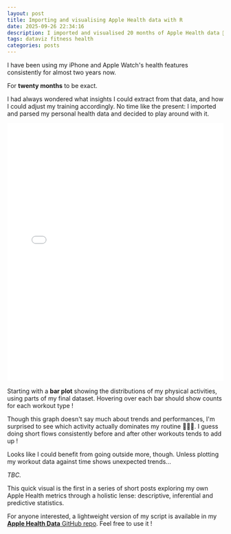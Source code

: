 ```yaml
---
layout: post
title: Importing and visualising Apple Health data with R
date: 2025-09-26 22:34:16
description: I imported and visualised 20 months of Apple Health data 🏃🏿‍♀️ to get a broader view of how I trained.
tags: dataviz fitness health
categories: posts
---
```


I have been using my iPhone and Apple Watch's health features consistently for almost two years now.

For **twenty months** to be exact.

I had always wondered what insights I could extract from that data, and how I could adjust my training accordingly. No time like the present: I imported and parsed my personal health data and decided to play around with it.

<!-- markdownlint-disable-next-line MD033 -->
<iframe src="/assets/html/workout_types_20250926_221543.html" width="100%" height="600" frameborder="0"></iframe>

Starting with a **bar plot** showing the distributions of my physical activities, using parts of my final dataset. Hovering over each bar should show counts for each workout type !

Though this graph doesn't say much about trends and performances, I'm surprised to see which activity actually dominates my routine 🧘🏿‍♀️. I guess doing short flows consistently before and after other workouts tends to add up !

Looks like I could benefit from going outside more, though. Unless plotting my workout data against time shows unexpected trends...

*TBC.* 

This quick visual is the first in a series of short posts exploring my own Apple Health metrics through a holistic lense: descriptive, inferential and predictive statistics.

For anyone interested, a lightweight version of my script is available in my [**Apple Health Data** GitHub repo](https://github.com/Edimah/apple-health-data). Feel free to use it !
